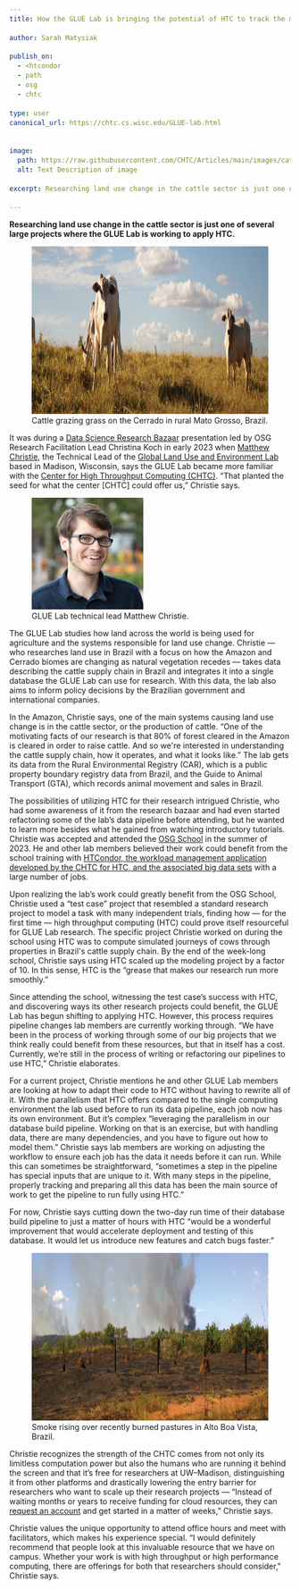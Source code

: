 ```yaml
---
title: How the GLUE Lab is bringing the potential of HTC to track the movement of cattle and land use change

author: Sarah Matysiak

publish_on:
  - <htcondor
  - path
  - osg
  - chtc
  
type: user
canonical_url: https://chtc.cs.wisc.edu/GLUE-lab.html


image:
  path: https://raw.githubusercontent.com/CHTC/Articles/main/images/cattle.png
  alt: Text Description of image
  
excerpt: Researching land use change in the cattle sector is just one of several large projects where the GLUE Lab is working to apply HTC.

---
```

**Researching land use change in the cattle sector is just one of several large projects where the GLUE Lab is working to apply HTC.**
  
<figure class="figure float-end" style="margin-center: 1em">
  <img src='https://raw.githubusercontent.com/CHTC/Articles/main/images/cattle.png' height="300" width="2400" class="figure-img img-fluid rounded" alt="Cattle grazing grass on the Cerrado in rural Mato Grosso, Brazil.">
  <figcaption class="figure-caption">Cattle grazing grass on the Cerrado in rural Mato Grosso, Brazil.
<br/></figcaption>
</figure>
  
   


It was during a [Data Science Research Bazaar](https://datascience.wisc.edu/2023/10/12/share-your-work-at-the-2024-research-bazaar/) presentation led by OSG Research Facilitation 
Lead Christina Koch in early 2023 when [Matthew Christie](https://gibbs-lab.wisc.edu/matt-christie.html), the Technical Lead of the [Global Land Use and Environment Lab](https://gibbs-lab.wisc.edu/) 
based in Madison, Wisconsin, says the GLUE Lab became more familiar with the [Center for High Throughput Computing (CHTC)](https://chtc.github.io/). “That planted the seed for what
the center [CHTC] could offer us,” Christie says.

<figure class="figure float-end" style="margin-center: 1em">
  <img src='https://raw.githubusercontent.com/CHTC/Articles/main/images/mattchristie.png' height="200" width="200" class="figure-img img-fluid rounded" alt="GLUE Lab technical lead Matthew Christie.">
  <figcaption class="figure-caption">GLUE Lab technical lead Matthew Christie.
<br/></figcaption>
</figure>



     

The GLUE Lab studies how land across the world is being used for agriculture and the systems responsible for land use change. Christie — who researches land use in Brazil with a 
focus on how the Amazon and Cerrado biomes are changing as natural vegetation recedes — takes data describing the cattle supply chain in Brazil and integrates it into a single 
database the GLUE Lab can use for research. With this data, the lab also aims to inform policy decisions by the Brazilian government and international companies.

  

In the Amazon, Christie says, one of the main systems causing land use change is in the cattle sector, or the production of cattle. “One of the motivating facts of our research 
is that 80% of forest cleared in the Amazon is cleared in order to raise cattle. And so we're interested in understanding the cattle supply chain, how it operates, and what it 
looks like.” The lab gets its data from the Rural Environmental Registry (CAR), which is a public property boundary registry data from Brazil, and the Guide to Animal Transport 
(GTA), which records animal movement and sales in Brazil.

  

The possibilities of utilizing HTC for their research intrigued Christie, who had some awareness of it from the research bazaar and had even started refactoring some of the lab’s 
data pipeline before attending, but he wanted to learn more besides what he gained from watching introductory tutorials. Christie was accepted and attended the [OSG School](https://osg-htc.org/user-school-2023/) 
in the summer of 2023. He and other lab members believed their work could benefit from the school training with [HTCondor, the workload management application developed by the CHTC for HTC, and the associated big data sets](https://htcondor.org/) 
with a large number of jobs.

  

Upon realizing the lab’s work could greatly benefit from the OSG School, Christie used a “test case” project that resembled a standard research project to model a task with many 
independent trials, finding how — for the first time — high throughput computing (HTC) could prove itself resourceful for GLUE Lab research. The specific project Christie worked 
on during the school using HTC was to compute simulated journeys of cows through properties in Brazil's cattle supply chain. By the end of the week-long school, Christie says 
using HTC scaled up the modeling project by a factor of 10. In this sense, HTC is the “grease that makes our research run more smoothly.”

  

Since attending the school, witnessing the test case’s success with HTC, and discovering ways its other research projects could benefit, the GLUE Lab has begun shifting to applying
HTC. However, this process requires pipeline changes lab members are currently working through. “We have been in the process of working through some of our big projects that we 
think really could benefit from these resources, but that in itself has a cost. Currently, we’re still in the process of writing or refactoring our pipelines to use HTC,” Christie 
elaborates.

  

For a current project, Christie mentions he and other GLUE Lab members are looking at how to adapt their code to HTC without having to rewrite all of it. With the parallelism that
HTC offers compared to the single computing environment the lab used before to run its data pipeline, each job now has its own environment. But it’s complex “leveraging the 
parallelism in our database build pipeline. Working on that is an exercise, but with handling data, there are many dependencies, and you have to figure out how to model them.” 
Christie says lab members are working on adjusting the workflow to ensure each job has the data it needs before it can run. While this can sometimes be straightforward, 
“sometimes a step in the pipeline has special inputs that are unique to it. With many steps in the pipeline, properly tracking and preparing all this data has been the main source 
of work to get the pipeline to run fully using HTC.”

  

For now, Christie says cutting down the two-day run time of their database build pipeline to just a matter of hours with HTC “would be a wonderful improvement that would accelerate
deployment and testing of this database. It would let us introduce new features and catch bugs faster.”

  
<figure class="figure float-end" style="margin-center: 1em">
  <img src='https://raw.githubusercontent.com/CHTC/Articles/main/images/deforestation.png' height="300" width="2400" class="figure-img img-fluid rounded" alt="Smoke rising over recently burned pastures in Alto Boa Vista, Brazil.">
  <figcaption class="figure-caption">Smoke rising over recently burned pastures in Alto Boa Vista, Brazil.
<br/></figcaption>
</figure>


    

Christie recognizes the strength of the CHTC comes from not only its limitless computation power but also the humans who are running it behind the screen and that it’s free for 
researchers at UW–Madison, distinguishing it from other platforms and drastically lowering the entry barrier for researchers who want to scale up their research projects — 
“Instead of waiting months or years to receive funding for cloud resources, they can [request an account](https://uwmadison.co1.qualtrics.com/jfe/form/SV_8f6nTgaaVhefdmS) and get 
started in a matter of weeks,” Christie says.

  

Christie values the unique opportunity to attend office hours and meet with facilitators, which makes his experience special. “I would definitely recommend that people look at this
invaluable resource that we have on campus. Whether your work is with high throughput or high performance computing, there are offerings for both that researchers should consider,"
Christie says.
